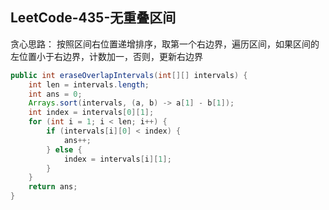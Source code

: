 ## LeetCode-435-无重叠区间

贪心思路：
按照区间右位置递增排序，取第一个右边界，遍历区间，如果区间的左位置小于右边界，计数加一，否则，更新右边界

```java
public int eraseOverlapIntervals(int[][] intervals) {
    int len = intervals.length;
    int ans = 0;
    Arrays.sort(intervals, (a, b) -> a[1] - b[1]);
    int index = intervals[0][1];
    for (int i = 1; i < len; i++) {
        if (intervals[i][0] < index) {
            ans++;
        } else {
            index = intervals[i][1];
        }
    }
    return ans;
}
```